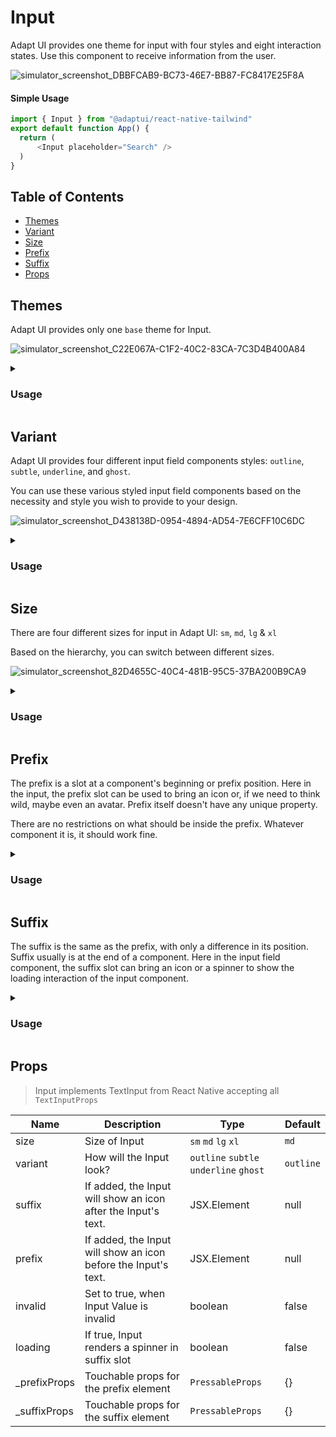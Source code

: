 # Input

Adapt UI provides one theme for input with four styles and eight interaction states. 
Use this component to receive information from the user.

![simulator_screenshot_DBBFCAB9-BC73-46E7-BB87-FC8417E25F8A](https://user-images.githubusercontent.com/35562287/203317460-c7a0c0e9-3ae5-43f1-9325-4834f38c20eb.png)

#### Simple Usage

```js
import { Input } from "@adaptui/react-native-tailwind"
export default function App() {
  return (
      <Input placeholder="Search" />
  )
}
```

## Table of Contents

- [Themes](#themes)
- [Variant](#variant)
- [Size](#size)
- [Prefix](#prefix)
- [Suffix](#suffix)
- [Props](#props)

## Themes

Adapt UI provides only one `base` theme for Input.

![simulator_screenshot_C22E067A-C1F2-40C2-83CA-7C3D4B400A84](https://user-images.githubusercontent.com/35562287/203317985-e9b87f72-4538-4766-b247-885556b59794.png)

<details>

<summary>
  <h3>Usage</h3>
</summary>
  
```js
import { Input, Search, Icon } from "@adaptui/react-native-tailwind"
export default function App() {
  return (
      <Input
        prefix={<Icon icon={<Search />} />}
        placeholder="Search any places, stays or experiences"
      />
  )
}
```
</details>

## Variant

Adapt UI provides four different input field components styles: `outline`,
`subtle`, `underline`, and `ghost`.

You can use these various styled input field components based on the necessity
and style you wish to provide to your design.

![simulator_screenshot_D438138D-0954-4894-AD54-7E6CFF10C6DC](https://user-images.githubusercontent.com/35562287/203319433-c06d2a01-08a7-4b38-bc9d-ac2d96230775.png)

<details>

<summary>
  <h3>Usage</h3>
</summary>
  
```js
import { Input, useTheme } from "@adaptui/react-native-tailwind"

export default function App() {
  const tailwind = useTheme();
  return (
    <>
      <Input placeholder="Full name" />
      <Input variant="subtle" placeholder="Full name" />
      <Input variant="underline" placeholder="Enter installment amount" />
      <Input variant="ghost" placeholder="Enter landmark" />
    </>
  )
}
```
</details>


## Size

There are four different sizes for input in Adapt UI: `sm`, `md`, `lg` & `xl`

Based on the hierarchy, you can switch between different sizes.

![simulator_screenshot_82D4655C-40C4-481B-95C5-37BA200B9CA9](https://user-images.githubusercontent.com/35562287/203319797-ca2c4d68-8bcc-4d3b-a03e-72f7a6bead91.png)

<details>

<summary>
  <h3>Usage</h3>
</summary>

```js
import { Input, useTheme } from "@adaptui/react-native-tailwind"

export default function App() {
  const tailwind = useTheme();
  return (
    <>
      <Input size="sm" placeholder="Full name" />
      <Input placeholder="Full name" />
      <Input size="lg" placeholder="Full name" />
      <Input size="xl" placeholder="Full name" />
    </>
  )
}
```
</details>


## Prefix

The prefix is a slot at a component's beginning or prefix position. Here in the input, the prefix slot can be used to bring an icon or, if we need to think wild, maybe even an avatar. Prefix itself doesn't have any unique property. 

There are no restrictions on what should be inside the prefix. Whatever component it is, it should work fine.

<details>

<summary>
  <h3>Usage</h3>
</summary>

```js
import { Input, useTheme, Icon, Location } from "@adaptui/react-native-tailwind"

export default function App() {
  const tailwind = useTheme();
  return (
    <>
      <Input
        placeholder={"Where are you going?"}
        prefix={<Icon icon={<Location />} />}
      />
    </>
  )
}
```
</details>

## Suffix

The suffix is the same as the prefix, with only a difference in its position. Suffix usually is at the end of a component. Here in the input field component, the suffix slot can bring an icon or a spinner to show the loading interaction of the input component.

<details>

<summary>
  <h3>Usage</h3>
</summary>

```js
import { Input, useTheme, Icon, Location } from "@adaptui/react-native-tailwind"

export default function App() {
  const tailwind = useTheme();
  return (
    <>
      <Input
        textInputWrapperProps={{ style: tailwind.style("my-2") }}
        placeholder={"Enter email"}
        invalid
        suffix={<Icon icon={<Info />} />}
      />
    </>
  )
}
```
</details>

## Props

> Input implements TextInput from React Native accepting all `TextInputProps`

| Name          | Description                                                    | Type                                   | Default   |
|---------------|----------------------------------------------------------------|----------------------------------------|-----------|
| size          | Size of Input                                                  | `sm` `md` `lg` `xl`                    | `md`      |
| variant       | How will the Input look?                                       | `outline` `subtle` `underline` `ghost` | `outline` |
| suffix        | If added, the Input will show an icon after the Input's text.  | JSX.Element                            | null      |
| prefix        | If added, the Input will show an icon before the Input's text. | JSX.Element                            | null      |
| invalid       | Set to true, when Input Value is invalid                       | boolean                                | false     |
| loading       | If true, Input renders a spinner in suffix slot                | boolean                                | false     |
| \_prefixProps | Touchable props for the prefix element                         | `PressableProps`                       | {}        |
| \_suffixProps | Touchable props for the suffix element                         | `PressableProps`                       | {}        |
